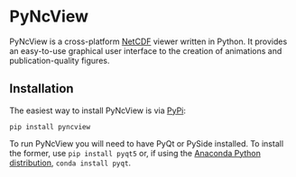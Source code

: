 # PyNcView
PyNcView is a cross-platform [NetCDF](https://www.unidata.ucar.edu/software/netcdf/) viewer written in Python. 
It provides an easy-to-use graphical user interface to the creation of animations and publication-quality figures.

## Installation
The easiest way to install PyNcView is via [PyPi](https://pypi.org/):

```
pip install pyncview
```

To run PyNcView you will need to have PyQt or PySide installed. To install the former, use ```pip install pyqt5``` or, if using the [Anaconda Python distribution](https://www.anaconda.com/products/distribution), ```conda install pyqt```.

